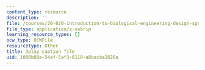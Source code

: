 ```yaml
---
content_type: resource
description: ''
file: /courses/20-020-introduction-to-biological-engineering-design-spring-2009/1008b88e54af5af38110a8bacbe2626a_LRcYRm5daCU.vtt
file_type: application/x-subrip
learning_resource_types: []
ocw_type: OCWFile
resourcetype: Other
title: 3play caption file
uid: 1008b88e-54af-5af3-8110-a8bacbe2626a
---
```

